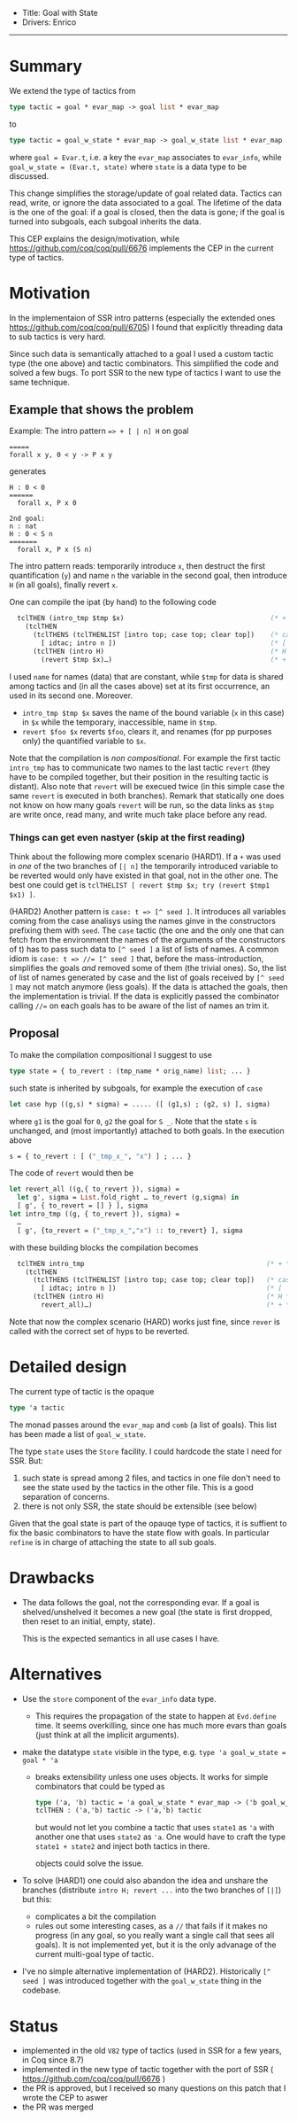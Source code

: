 - Title: Goal with State
- Drivers: Enrico

----

# Summary

We extend the type of tactics from
```ocaml
type tactic = goal * evar_map -> goal list * evar_map
```
to
```ocaml
type tactic = goal_w_state * evar_map -> goal_w_state list * evar_map
```
where `goal = Evar.t`, i.e. a key the `evar_map` associates to `evar_info`,
while `goal_w_state = (Evar.t, state)` where `state` is a data type to be discussed.

This change simplifies the storage/update of goal related data. Tactics can
read, write, or ignore the data associated to a goal. The lifetime of the data
is the one of the goal: if a goal is closed, then the data is gone; if the
goal is turned into subgoals, each subgoal inherits the data.

This CEP explains the design/motivation, while https://github.com/coq/coq/pull/6676 
implements the CEP in the current type of tactics.

# Motivation

In the implementaion of SSR intro patterns (especially the extended ones https://github.com/coq/coq/pull/6705)
I found that explicitly threading data to sub tactics is very hard.

Since such data is semantically attached to a goal I used a custom tactic type (the one above) and tactic combinators.
This simplified the code and solved a few bugs. To port SSR to the new type of tactics I want to use the same technique.

## Example that shows the problem

Example: The intro pattern `=> + [ | n] H` on goal
```coq
=====
forall x y, 0 < y -> P x y
```
generates
```coq
H : 0 < 0
======
  forall x, P x 0

2nd goal:
n : nat
H : 0 < S n 
=======
  forall x, P x (S n)
```
The intro pattern reads: temporarily introduce `x`, then destruct the first quantification (`y`) and name `n` the
variable in the second goal, then introduce `H` (in all goals), finally revert `x`.

One can compile the ipat (by hand) to the following code

```ocaml
  tclTHEN (intro_tmp $tmp $x)                                     (* + *)
    (tclTHEN          
      (tclTHENS (tclTHENLIST [intro top; case top; clear top])    (* case *)
        [ idtac; intro n ])                                       (* [ | n ] *)
      (tclTHEN (intro H)                                          (* H *)
        (revert $tmp $x)…)                                        (* + *)                        
```

I used `name` for names (data) that are constant, while `$tmp` for data is
shared among tactics and (in all the cases above) set at its first occurrence,
an used in its second one. Moreover.
- `intro_tmp $tmp $x` saves the name of the bound variable (`x` in this case) in `$x` while the temporary, inaccessible,
   name in `$tmp`.
- `revert $foo $x` reverts `$foo`, clears it, and renames (for pp purposes only) the quantified variable to `$x`.

Note that the compilation is *non compositional*. For example the first tactic `intro_tmp`
has to communicate two names to the last tactic `revert` (they have to be compiled together,
but their position in the resulting tactic is distant). Also note that `revert` will be execued
twice (in this simple case the same `revert` is executed in both branches).  Remark that statically
one does not know on how many goals `revert` will be run, so the data links as `$tmp` are write once,
read many, and write much take place before any read.  

### Things can get even nastyer (skip at the first reading)

Think about the following more complex scenario (HARD1).
If a `+` was used in *one* of the two branches of `[| n]` the temporarily 
introduced variable to be reverted
would only have existed in that goal, not in the other one. The best one could get is 
`tclTHELIST [ revert $tmp $x; try (revert $tmp1 $x1) ]`. 

(HARD2) Another pattern is `case: t => [^ seed ]`. It introduces all variables coming
from the case analisys using the names ginve in the constructors prefixing them
with `seed`. The `case` tactic (the one and the only one that can fetch
from the environment the names of the arguments of the constructors of t)
has to pass such data to `[^ seed ]` a list of lists of names.
A common idiom is `case: t => //= [^ seed ]` that, before the mass-introduction,
simplifies the goals *and* removed some of them (the trivial ones).
So, the list of list of names generated by case and the list of goals
received by `[^ seed ]` may not match anymore (less goals). If the data is attached
the goals, then the implementation is trivial. If the data is explicitly passed
the combinator calling `//=` on each goals has to be aware of the list of names an 
trim it.

## Proposal

To make the compilation compositional I suggest to use
```ocaml
type state = { to_revert : (tmp_name * orig_name) list; ... }
```
such state is inherited by subgoals, for example the execution of `case`
```ocaml
let case hyp ((g,s) * sigma) = ..... ([ (g1,s) ; (g2, s) ], sigma)
```
where `g1` is the goal for `0`, `g2` the goal for `S _`. Note that the state `s` is unchanged, and
(most importantly) attached to both goals. In the execution above
```ocaml
s = { to_revert : [ ("_tmp_x_", "x") ] ; ... }
```
The code of `revert` would then be
```ocaml
let revert_all ((g,{ to_revert }), sigma) =
  let g', sigma = List.fold_right … to_revert (g,sigma) in
  [ g', { to_revert = [] } ], sigma
let intro_tmp ((g, { to_revert }), sigma) =
  …
  [ g', {to_revert = ("_tmp_x_","x") :: to_revert} ], sigma
```
with these building blocks the compilation becomes

```ocaml
  tclTHEN intro_tmp                                              (* + *)
    (tclTHEN
      (tclTHENS (tclTHENLIST [intro top; case top; clear top])   (* case *)
        [ idtac; intro n ])                                      (* [ | n] *)
      (tclTHEN (intro H)                                         (* H *)
        revert_all)…)                                            (* + *)
```

Note that now the complex scenario (HARD) works just fine, since `rever` is called
with the correct set of hyps to be reverted.

# Detailed design

The current type of tactic is the opaque
```ocaml
type 'a tactic
```
The monad passes around the `evar_map` and `comb` (a list of goals).
This list has been made a list of `goal_w_state`.

The type `state` uses the `Store` facility.
I could hardcode the state I need for SSR. But:
1. such state is spread among 2 files, and tactics in one file don't need to see the
   state used by the tactics in the other file.  This is a good separation of concerns.
1. there is not only SSR, the state should be extensible (see below)

Given that the goal state is part of the opauqe type of tactics, it is suffient to
fix the basic combinators to have the state flow with goals. In particular `refine`
is in charge of attaching the state to all sub goals.

# Drawbacks

- The data follows the goal, not the corresponding evar. 
  If a goal is shelved/unshelved it becomes a new goal (the state is first dropped, 
  then reset to an initial, empty, state).
  
  This is the expected semantics in all use cases I have.

# Alternatives

- Use the `store` component of the `evar_info` data type. 
  + This requires the propagation of the state to happen at `Evd.define` time. 
    It seems overkilling, since one has much more evars than goals (just think at all the implicit arguments).
    
- make the datatype `state` visible in the type, e.g. `type 'a goal_w_state = goal * 'a`
  + breaks extensibility unless one uses objects.  It works for simple combinators that could be typed as
    ```ocaml
    type ('a, 'b) tactic = 'a goal_w_state * evar_map -> ('b goal_w_state) list * evar_map
    tclTHEN : ('a,'b) tactic -> ('a,'b) tactic
    ```
    but would not let you combine a tactic that uses `state1` as `'a` with
    another one that uses `state2` as `'a`. One would have to craft
    the type `state1 + state2` and inject both tactics in there.
    
    objects could solve the issue.
    
 - To solve (HARD1) one could also abandon the idea and unshare the branches (distribute `intro H; revert ...` into the two branches
   of `[|]`) but this:
   - complicates a bit the compilation
   - rules out some interesting cases, as a `//` that fails if it makes no progress (in any goal, so you really want
     a single call that sees all goals). It is not implemented yet, but it is the only advanage of the current
     multi-goal type of tactic.

- I've no simple alternative implementation of (HARD2). Historically `[^ seed ]` was introduced together
  with the `goal_w_state` thing in the codebase.

# Status

- implemented in the old `V82` type of tactics (used in SSR for a few years, in Coq since 8.7)
- implemented in the new type of tactic together with the port of SSR ( https://github.com/coq/coq/pull/6676 )
- the PR is approved, but I received so many questions on this patch that I wrote the CEP to aswer
- the PR was merged

